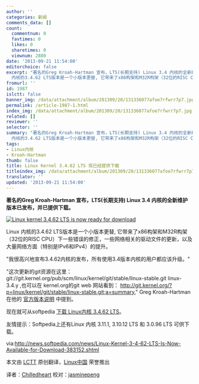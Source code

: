 ```yaml
---
author: ''
categories: 新闻
comments_data: []
count:
  commentnum: 0
  favtimes: 0
  likes: 0
  sharetimes: 0
  viewnum: 2880
date: '2013-09-21 11:54:00'
editorchoice: false
excerpt: "著名的Greg Kroah-Hartman 宣布，LTS(长期支持) Linux 3.4 内核的全新维护版本已发布，并已提供下载。\r\n\r\n\r\nLinux
  内核的3.4.62 LTS版本是一个小版本更替, 它带来了x86构架和M32R构架（32位的RISC CPU）下一些错误的修  ..."
fromurl: ''
id: 1987
islctt: false
banner_img: /data/attachment/album/201309/20/131336077afoe7rfwrr7p7.jpg
permalink: /article-1987-1.html
index_img: /data/attachment/album/201309/20/131336077afoe7rfwrr7p7.jpg
related: []
reviewer: ''
selector: ''
summary: "著名的Greg Kroah-Hartman 宣布，LTS(长期支持) Linux 3.4 内核的全新维护版本已发布，并已提供下载。\r\n\r\n\r\nLinux
  内核的3.4.62 LTS版本是一个小版本更替, 它带来了x86构架和M32R构架（32位的RISC CPU）下一些错误的修  ..."
tags:
- Linux内核
- Kroah-Hartman
thumb: false
title: Linux Kernel 3.4.62 LTS 现已经提供下载
titleindex_img: /data/attachment/album/201309/20/131336077afoe7rfwrr7p7.jpg
translator: ''
updated: '2013-09-21 11:54:00'
---
```


**著名的Greg Kroah-Hartman 宣布，LTS(长期支持) Linux 3.4 内核的全新维护版本已发布，并已提供下载。**


[![Linux kernel 3.4.62 LTS is now ready for download](/data/attachment/album/201309/20/131336077afoe7rfwrr7p7.jpg)](http://news.softpedia.com/newsImage/Linux-Kernel-3-4-62-LTS-Is-Now-Available-for-Download-383152-2.jpg/ "Linux kernel 3.4.62 LTS is now ready for download")


 


Linux 内核的3.4.62 LTS版本是一个小版本更替, 它带来了x86构架和M32R构架（32位的RISC CPU）下一些错误的修正，一些网络相关的驱动文件的更新，以及大量网络方面（特别是IPv6和IPv4）的提升。


"我很高兴地宣布3.4.62内核的发布，所有使用3.4版本内核的用户都应该升级。"


"这次更新的git资源在这里：git://git.kernel.org/pub/scm/linux/kernel/git/stable/linux-stable.git linux-3.4.y ,也可以在 kernel.org的git web 网站看到： <http://git.kernel.org/?p=linux/kernel/git/stable/linux-stable.git;a=summary,>" Greg Kroah-Hartman 在他的 [官方版本说明](https://lkml.org/lkml/2013/9/14/73) 中提到。


现在就可从softpedia [下载 Linux内核 3.4.62 LTS](http://linux.softpedia.com/get/System/Operating-Systems/Kernels/Linux-Kernel-3-x-3022.shtml)。


友情提示：Softpedia上还有Linux 内核 3.11.1, 3.10.12 LTS 和 3.0.96 LTS 可供下载。


 


 


via:<http://news.softpedia.com/news/Linux-Kernel-3-4-62-LTS-Is-Now-Available-for-Download-383152.shtml>


本文由 [LCTT](https://github.com/LCTT/TranslateProject) 原创翻译，[Linux中国](http://linux.cn/portal.php) 荣誉推出


译者：[Chilledheart](http://linux.cn/space/Chilledheart) 校对：[jasminepeng](http://linux.cn/space/jasminepeng)